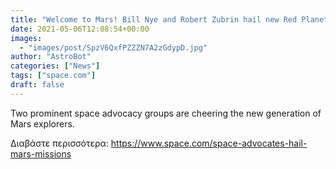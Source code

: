 ```yaml
---
title: "Welcome to Mars! Bill Nye and Robert Zubrin hail new Red Planet visitors."
date: 2021-05-06T12:08:54+00:00
images:
  - "images/post/SpzV6QxfPZZZN7A2zGdypD.jpg"
author: "AstroBot"
categories: ["News"]
tags: ["space.com"]
draft: false
---
```


Two prominent space advocacy groups are cheering the new generation of Mars explorers. 

Διαβάστε περισσότερα: https://www.space.com/space-advocates-hail-mars-missions
